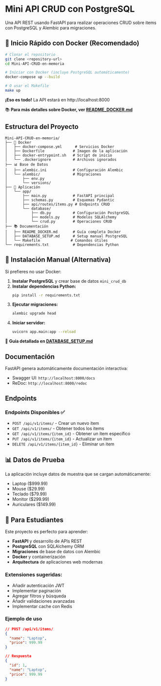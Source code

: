 # Mini API CRUD con PostgreSQL

Una API REST usando FastAPI para realizar operaciones CRUD sobre items con PostgreSQL y Alembic para migraciones.

## 🐳 Inicio Rápido con Docker (Recomendado)

```bash
# Clonar el repositorio
git clone <repository-url>
cd Mini-API-CRUD-en-memoria

# Iniciar con Docker (incluye PostgreSQL automáticamente)
docker-compose up --build

# O usar el Makefile
make up
```

**¡Eso es todo!** La API estará en http://localhost:8000

📚 **Para más detalles sobre Docker, ver [README_DOCKER.md](README_DOCKER.md)**

## Estructura del Proyecto

```
Mini-API-CRUD-en-memoria/
├── 🐳 Docker
│   ├── docker-compose.yml      # Servicios Docker
│   ├── Dockerfile             # Imagen de la aplicación
│   ├── docker-entrypoint.sh   # Script de inicio
│   └── .dockerignore          # Archivos ignorados
├── 📊 Base de Datos
│   ├── alembic.ini            # Configuración Alembic
│   └── alembic/               # Migraciones
│       ├── env.py
│       └── versions/
├── 🚀 Aplicación
│   └── app/
│       ├── main.py            # FastAPI principal
│       ├── schemas.py         # Esquemas Pydantic
│       ├── api/routes/items.py # Endpoints CRUD
│       └── database/
│           ├── db.py          # Configuración PostgreSQL
│           ├── models.py      # Modelos SQLAlchemy
│           └── crud.py        # Operaciones CRUD
├── 📚 Documentación
│   ├── README_DOCKER.md       # Guía completa Docker
│   ├── DATABASE_SETUP.md      # Setup manual PostgreSQL
│   └── Makefile              # Comandos útiles
└── requirements.txt           # Dependencias Python
```

## 🔧 Instalación Manual (Alternativa)

Si prefieres no usar Docker:

1. **Instalar PostgreSQL** y crear base de datos `mini_crud_db`
2. **Instalar dependencias Python:**
   ```bash
   pip install -r requirements.txt
   ```
3. **Ejecutar migraciones:**
   ```bash
   alembic upgrade head
   ```
4. **Iniciar servidor:**
   ```bash
   uvicorn app.main:app --reload
   ```

📖 **Guía detallada en [DATABASE_SETUP.md](DATABASE_SETUP.md)**

## Documentación

FastAPI genera automáticamente documentación interactiva:
- Swagger UI: `http://localhost:8000/docs`
- ReDoc: `http://localhost:8000/redoc`

## Endpoints

### Endpoints Disponibles ✅

- `POST /api/v1/items/` - Crear un nuevo item
- `GET /api/v1/items/` - Obtener todos los items
- `GET /api/v1/items/{item_id}` - Obtener un item específico
- `PUT /api/v1/items/{item_id}` - Actualizar un item
- `DELETE /api/v1/items/{item_id}` - Eliminar un item

## 📊 Datos de Prueba

La aplicación incluye datos de muestra que se cargan automáticamente:
- Laptop ($999.99)
- Mouse ($29.99)
- Teclado ($79.99)
- Monitor ($299.99)
- Auriculares ($149.99)

## 🧪 Para Estudiantes

Este proyecto es perfecto para aprender:
- **FastAPI** y desarrollo de APIs REST
- **PostgreSQL** con SQLAlchemy ORM
- **Migraciones** de base de datos con Alembic
- **Docker** y containerización
- **Arquitectura** de aplicaciones web modernas

### Extensiones sugeridas:
- Añadir autenticación JWT
- Implementar paginación
- Agregar filtros y búsqueda
- Añadir validaciones avanzadas
- Implementar cache con Redis

### Ejemplo de uso

```json
// POST /api/v1/items/
{
  "name": "Laptop",
  "price": 999.99
}

// Respuesta
{
  "id": 1,
  "name": "Laptop",
  "price": 999.99
}
``` 